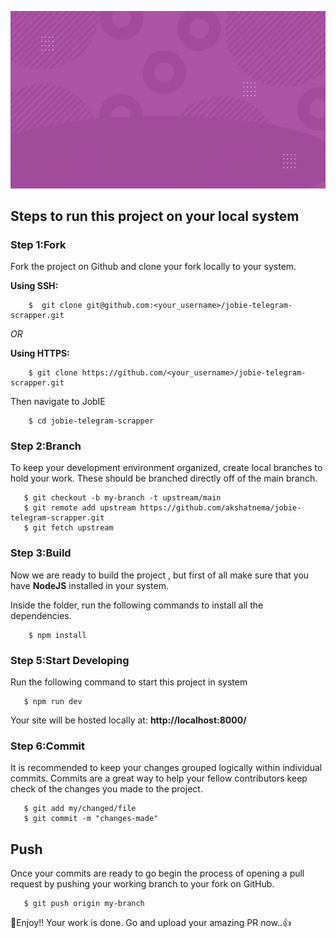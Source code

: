 ![image](assets/jobie.gif)
## Steps to run this project on your local system

<h3>Step 1:Fork</h3>
<p>Fork the project on Github and clone your fork locally to your system.</p>
<p><b>Using SSH:</b></p>
    
```console
    $  git clone git@github.com:<your_username>/jobie-telegram-scrapper.git
```
<i>OR</i>
<p><b>Using HTTPS:</b></p>

```console
    $ git clone https://github.com/<your_username>/jobie-telegram-scrapper.git
```
<p>Then navigate to JobIE</p>

```console
    $ cd jobie-telegram-scrapper 
```
<h3>Step 2:Branch</h3>
To keep your development environment organized, create local branches to hold your work. These should be branched directly off of the main branch.

```console
   $ git checkout -b my-branch -t upstream/main
   $ git remote add upstream https://github.com/akshatnema/jobie-telegram-scrapper.git
   $ git fetch upstream
```
<h3>Step 3:Build</h3>
<p>Now we are ready to build the project , but first of all make sure that you have <b>NodeJS</b> installed in your system.<p>
    
 <p>Inside the folder, run the following commands to install all the dependencies.<p>
     
```console
    $ npm install
``` 
<h3>Step 5:Start Developing</h3>
<p>Run the following command to start this project in system</p>

```console
   $ npm run dev
```
Your site will be hosted locally at: <b>http://localhost:8000/</b>

<h3>Step 6:Commit</h3>
<p>It is recommended to keep your changes grouped logically within individual commits. Commits are a great way to help your fellow contributors keep check of the changes you made to the project.</p>

```console
   $ git add my/changed/file
   $ git commit -m "changes-made"
```

<h2>Push</h2>
<p>Once your commits are ready to go begin the process of opening a pull request by pushing your working branch to your fork on GitHub.</p>

```console
   $ git push origin my-branch
```

:tada:Enjoy!! Your work is done. Go and upload your amazing PR now..:+1:
